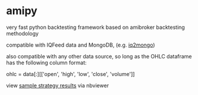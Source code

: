 # amipy
very fast python backtesting framework based on amibroker backtesting methodology

compatible with IQFeed data and MongoDB,  (e.g. [iq2mongo](https://github.com/Quantmatic/iq2mongo))

also compatible with any other data source, so long as the OHLC dataframe has the following column format:

ohlc = data[:][['open', 'high', 'low', 'close', 'volume']]

view [sample strategy results](https://nbviewer.jupyter.org/github/Quantmatic/amipy/blob/master/BollingerCMF.html) via nbviewer

<script src="//repl.it/embed/IbUQ/0.js"></script>
